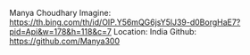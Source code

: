 Manya Choudhary 
Imagine: https://th.bing.com/th/id/OIP.Y56mQG6jsY5lJ39-d0BorgHaE7?pid=Api&w=178&h=118&c=7
Location: India 
Github: https://github.com/Manya300
